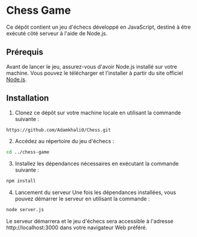 # Chess Game


Ce dépôt contient un jeu d'échecs développé en JavaScript, destiné à être exécuté côté serveur à l'aide de Node.js.

## Prérequis

Avant de lancer le jeu, assurez-vous d'avoir Node.js installé sur votre machine. Vous pouvez le télécharger et l'installer à partir du site officiel [Node.js](https://nodejs.org/).

## Installation

1. Clonez ce dépôt sur votre machine locale en utilisant la commande suivante :

```bash
https://github.com/Adamkhali0/Chess.git
 ```
2. Accédez au répertoire du jeu d'échecs :
 ```bash
cd ../chess-game
```
3. Installez les dépendances nécessaires en exécutant la commande suivante :
```bash
npm install
```
4. Lancement du serveur
Une fois les dépendances installées, vous pouvez démarrer le serveur en utilisant la commande :
```bash
node server.js
```
Le serveur démarrera et le jeu d'échecs sera accessible à l'adresse http://localhost:3000 dans votre navigateur Web préféré.
